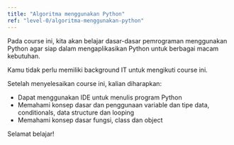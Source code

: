 ```yaml
---
title: "Algoritma menggunakan Python"
ref: "level-0/algoritma-menggunakan-python"
---
```


Pada course ini, kita akan belajar dasar-dasar pemrograman menggunakan Python agar siap dalam mengaplikasikan Python untuk berbagai macam kebutuhan.

Kamu tidak perlu memiliki background IT untuk mengikuti course ini.

Setelah menyelesaikan course ini, kalian diharapkan:

<ul class="list-style-checklist">
  <li>
    Dapat menggunakan IDE untuk menulis program Python
  </li>
  <li>
    Memahami konsep dasar dan penggunaan variable dan tipe data, conditionals, data structure dan looping
  </li>
  <li>
    Memahami konsep dasar fungsi, class dan object
  </li>
</ul>

Selamat belajar!
